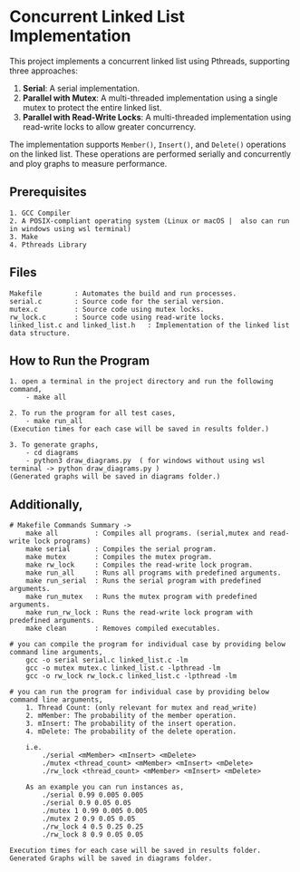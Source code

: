 # Concurrent Linked List Implementation

This project implements a concurrent linked list using Pthreads, supporting three approaches:
1. **Serial**: A serial implementation.
2. **Parallel with Mutex**: A multi-threaded implementation using a single mutex to protect the entire linked list.
3. **Parallel with Read-Write Locks**: A multi-threaded implementation using read-write locks to allow greater concurrency.

The implementation supports `Member()`, `Insert()`, and `Delete()` operations on the linked list. These operations are performed serially and  concurrently and ploy graphs to measure performance. 

## Prerequisites

    1. GCC Compiler
    2. A POSIX-compliant operating system (Linux or macOS |  also can run in windows using wsl terminal) 
    3. Make 
    4. Pthreads Library

## Files

    Makefile        : Automates the build and run processes.
    serial.c        : Source code for the serial version.
    mutex.c         : Source code using mutex locks.
    rw_lock.c       : Source code using read-write locks.
    linked_list.c and linked_list.h   : Implementation of the linked list data structure.
  
## How to Run the Program

    1. open a terminal in the project directory and run the following command, 
        - make all
    
    2. To run the program for all test cases,
        - make run_all
    (Execution times for each case will be saved in results folder.)

    3. To generate graphs,
        - cd diagrams
        - python3 draw_diagrams.py  ( for windows without using wsl terminal -> python draw_diagrams.py )
    (Generated graphs will be saved in diagrams folder.)


## Additionally,
    # Makefile Commands Summary ->
        make all         : Compiles all programs. (serial,mutex and read-write lock programs)
        make serial      : Compiles the serial program.
        make mutex       : Compiles the mutex program.
        make rw_lock     : Compiles the read-write lock program.
        make run_all     : Runs all programs with predefined arguments.
        make run_serial  : Runs the serial program with predefined arguments.
        make run_mutex   : Runs the mutex program with predefined arguments.
        make run_rw_lock : Runs the read-write lock program with predefined arguments.
        make clean       : Removes compiled executables.

    # you can compile the program for individual case by providing below command line arguments,
        gcc -o serial serial.c linked_list.c -lm
        gcc -o mutex mutex.c linked_list.c -lpthread -lm
        gcc -o rw_lock rw_lock.c linked_list.c -lpthread -lm

    # you can run the program for individual case by providing below command line arguments,
        1. Thread Count: (only relevant for mutex and read_write)
        2. mMember: The probability of the member operation.
        3. mInsert: The probability of the insert operation.
        4. mDelete: The probability of the delete operation.

        i.e.
            ./serial <mMember> <mInsert> <mDelete>
            ./mutex <thread_count> <mMember> <mInsert> <mDelete>
            ./rw_lock <thread_count> <mMember> <mInsert> <mDelete>

        As an example you can run instances as,
            ./serial 0.99 0.005 0.005
            ./serial 0.9 0.05 0.05
            ./mutex 1 0.99 0.005 0.005
            ./mutex 2 0.9 0.05 0.05
            ./rw_lock 4 0.5 0.25 0.25
            ./rw_lock 8 0.9 0.05 0.05

    Execution times for each case will be saved in results folder.
    Generated Graphs will be saved in diagrams folder.
